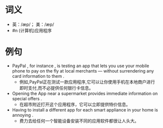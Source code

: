 # 词义
- 英：/æp/； 美：/æp/
- #n (计算机)应用程序
# 例句
- PayPal , for instance , is testing an app that lets you use your mobile phone to pay on the fly at local merchants — without surrendering any card information to them .
	- 例如,PayPal正在测试一款应用程序,它可以让你使用手机在本地商户进行即时支付,而不必提供任何银行卡信息。
- Opening the App near a supermarket provides immediate information on special offers .
	- 在超市附近打开这个应用程序，它可以立即提供特价信息。
- Having to install a different app for each smart appliance in your home is annoying .
	- 费力去给任何一个智能设备安装不同的应用软件都很让人头大。
